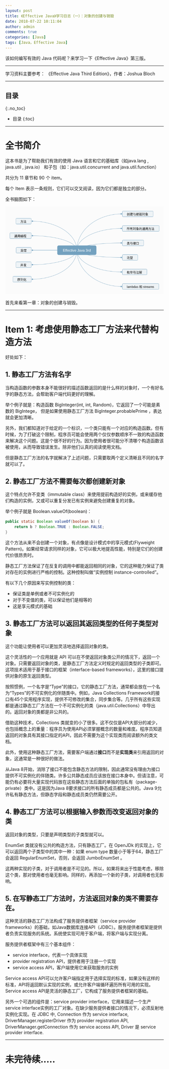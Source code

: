 ```yaml
---
layout: post
title: 《Effective Java》学习日志（一）：对象的创建与销毁
date: 2018-07-22 10:11:04
author: admin
comments: true
categories: [Java]
tags: [Java，Effective Java]
---
```


该如何编写有效的 Java 代码呢？来学习一下《Effective Java》第三版。

<!-- more -->
---

学习资料主要参考： 《Effective Java Third Edition》，作者：Joshua Bloch

---
## 目录
{:.no_toc}

* 目录
{:toc}

---

# 全书简介

这本书是为了帮助我们有效的使用 Java 语言和它的基础库（如java.lang , java.util , java.io） 和子包（如：java.util.concurrent and java.util.function）

共分为 11 章节和 90 个 item。 

每个 Item 表示一条规则，它们可以交叉阅读，因为它们都是独立的部分。

全书脑图如下：

[![](/images/posts/Effective+Java+3rd+Edition.png)](/images/posts/Effective+Java+3rd+Edition.png)

首先来看第一章：对象的创建与销毁。

--- 

# Item 1: 考虑使用静态工厂方法来代替构造方法

好处如下：

## 1. 静态工厂方法有名字

当构造函数的参数本身不能很好的描述函数返回的是什么样的对象时，一个有好名字的静态方法，会帮助客户端代码更好的理解。

举个例子就是：构造函数 BigInteger(int, int, Random)，它返回了一个可能是素数的 BigIntege， 但是如果使用静态工厂方法 BigInteger.probablePrime ，表达就会更加清晰。

另外，我们都知道对于给定的一个标识，一个类只能有一个对应的构造函数。但有时候，为了打破这个限制，程序员可能会使用两个仅仅参数顺序不一致的构造函数来解决这个问题。这是个很不好的行为。因为使用者很可能分不清哪个构造函数该被使用，从而导致错误发生。除非他们认真的阅读使用文档。

但是静态工厂方法的名字就解决了上述问题，只需要取两个定义清晰且不同的名字就可以了。
 
## 2. 静态工厂方法不需要每次都创建新对象

这个特点允许不变类（immutable class）来使用提前构造好的实例，或来缓存他们构造的实例，又或可以重复分发已有实例来避免创建重复的对象。

举个例子就是 Boolean.valueOf(boolean)：

```java
public static Boolean valueOf(boolean b) {
    return b ? Boolean.TRUE : Boolean.FALSE;
}
```
这个方法从来不会创建一个对象，有点像是设计模式中的享元模式(Flyweight Pattern)。如果经常请求同样的对象，它可以极大地提高性能，特别是它们的创建代价很昂贵时。
 
静态工厂方法保证了在反复的调用中都能返回相同的对象，它的这种能力保证了类对存在的实例进行严格的控制。这种控制叫做“实例控制 instance-controlled”。

有以下几个原因来写实例控制的类：
- 保证类是单例或者不可实例化的
- 对于不变值的类，可以保证他们是相等的
- 这是享元模式的基础

## 3. 静态工厂方法可以返回其返回类型的任何子类型对象

这个功能让使用者可以更加灵活地选择返回对象的类。

这个灵活性的一个应用就是 API 可以在不使返回对象类公开的情况下，返回一个对象。只需要返回对象的类，是静态工厂方法定义时规定的返回类型的子类即可。这项技术适用于基于接口的框架（interface-based frameworks），这里的接口提供对象的原生返回类型。

按照惯例，一个名字是“Type”的接口，它的静态工厂方法，通常都会放在一个名为“Types”的不可实例化的伴随类中。例如，Java Collections Framework的接口有45个实用程序实现，提供不可修改的集合，同步集合等。几乎所有这些实现都是通过静态工厂方法在一个不可实例化的类（java.util.Collections）中导出的。返回对象的类都是非公共的。

借助这种技术，Collections 类就变的小了很多。这不仅仅是API大部分的减少，也包括概念上的重量：程序员为使用API必须掌握概念的数量和难度。程序员知道返回的对象具有其接口指定的API，因此不需要为这个实现类而阅读额外的类文档。

此外，使用这种静态工厂方法，需要客户端通过**接口**而不是**实现类**来引用返回的对象，这通常是一种很好的做法。

从Java 8开始，消除了接口不能包含静态方法的限制，因此通常没有理由为接口提供不可实例化的伴随类。许多公共静态成员应该放在接口本身中。但请注意，可能仍有必要将大量实现代码放在这些静态方法后面的单独的包私有（package-private）类中。这是因为Java 8要求接口的所有静态成员都是公共的。Java 9允许私有静态方法，但静态字段和静态成员类仍然需要公开。
## 4. 静态工厂方法可以根据输入参数而改变返回对象的类

返回对象的类型，只要是声明类型的子类型就可以。

EnumSet 类就没有公共的构造方法，只有静态工厂。在 OpenJDk 的实现上，它可以返回两个子类型中的其中一种：如果 enum type 数量小于等于64，静态工厂会返回 RegularEnumSet，否则，会返回 JumboEnumSet 。

这两种实现的子类，对于调用者是不可见的。所以，如果将来出于性能考虑，移除这个类，那对使用者也毫无影响。同样的，再添加一个新的子类，对调用者也无影响。

## 5. 在写静态工厂方法时，方法返回对象的类不需要存在。

这种灵活的静态工厂方法构成了服务提供者框架（service provider frameworks）的基础，如Java数据库连接API（JDBC）。服务提供者框架是提供者负责实现服务的系统。系统使实现可用于客户端，将客户端与实现分离。

服务提供者框架中有三个基本组件：
- service interface，代表一个具体实现
- provider registration API，提供者用于注册一个实现
- service access API，客户端使用它来获取服务的实例

Service access API可以允许客户端指定用于选择实现的标准，如果没有这样的标准，API将返回默认实现的实例，或允许客户端循环遍历所有可用的实现。 Service access API是灵活的静态工厂，它构成了服务提供者框架的基础。

另外一个可选的组件是：service provider interface，它用来描述一个生产service interface实例的工厂对象。在缺少服务提供者接口的情况下，必须反射地实例化实现。在 JDBC 中, Connection 作为 service interface, DriverManager.registerDriver 作为 provider registration API, DriverManager.getConnection 作为 service access API, Driver 是 service provider interface.

---

# 未完待续.....
